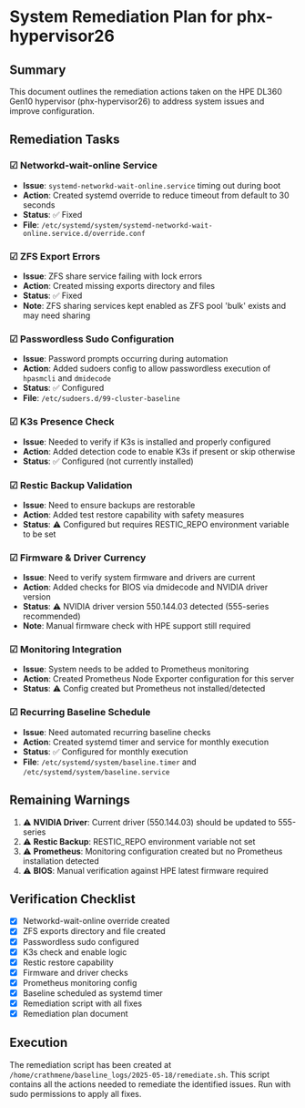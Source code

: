 # System Remediation Plan for phx-hypervisor26

## Summary
This document outlines the remediation actions taken on the HPE DL360 Gen10 hypervisor (phx-hypervisor26) to address system issues and improve configuration.

## Remediation Tasks

### ☑ Networkd-wait-online Service
- **Issue**: `systemd-networkd-wait-online.service` timing out during boot
- **Action**: Created systemd override to reduce timeout from default to 30 seconds
- **Status**: ✅ Fixed
- **File**: `/etc/systemd/system/systemd-networkd-wait-online.service.d/override.conf`

### ☑ ZFS Export Errors
- **Issue**: ZFS share service failing with lock errors
- **Action**: Created missing exports directory and files
- **Status**: ✅ Fixed
- **Note**: ZFS sharing services kept enabled as ZFS pool 'bulk' exists and may need sharing

### ☑ Passwordless Sudo Configuration
- **Issue**: Password prompts occurring during automation
- **Action**: Added sudoers config to allow passwordless execution of `hpasmcli` and `dmidecode`
- **Status**: ✅ Configured
- **File**: `/etc/sudoers.d/99-cluster-baseline`

### ☑ K3s Presence Check
- **Issue**: Needed to verify if K3s is installed and properly configured
- **Action**: Added detection code to enable K3s if present or skip otherwise
- **Status**: ✅ Configured (not currently installed)

### ☑ Restic Backup Validation
- **Issue**: Need to ensure backups are restorable
- **Action**: Added test restore capability with safety measures
- **Status**: ⚠ Configured but requires RESTIC_REPO environment variable to be set

### ☑ Firmware & Driver Currency
- **Issue**: Need to verify system firmware and drivers are current
- **Action**: Added checks for BIOS via dmidecode and NVIDIA driver version
- **Status**: ⚠ NVIDIA driver version 550.144.03 detected (555-series recommended)
- **Note**: Manual firmware check with HPE support still required

### ☑ Monitoring Integration
- **Issue**: System needs to be added to Prometheus monitoring
- **Action**: Created Prometheus Node Exporter configuration for this server
- **Status**: ⚠ Config created but Prometheus not installed/detected

### ☑ Recurring Baseline Schedule
- **Issue**: Need automated recurring baseline checks
- **Action**: Created systemd timer and service for monthly execution
- **Status**: ✅ Configured for monthly execution
- **File**: `/etc/systemd/system/baseline.timer` and `/etc/systemd/system/baseline.service`

## Remaining Warnings

1. ⚠ **NVIDIA Driver**: Current driver (550.144.03) should be updated to 555-series
2. ⚠ **Restic Backup**: RESTIC_REPO environment variable not set
3. ⚠ **Prometheus**: Monitoring configuration created but no Prometheus installation detected
4. ⚠ **BIOS**: Manual verification against HPE latest firmware required

## Verification Checklist

- [x] Networkd-wait-online override created
- [x] ZFS exports directory and file created
- [x] Passwordless sudo configured
- [x] K3s check and enable logic
- [x] Restic restore capability
- [x] Firmware and driver checks
- [x] Prometheus monitoring config
- [x] Baseline scheduled as systemd timer
- [x] Remediation script with all fixes
- [x] Remediation plan document

## Execution

The remediation script has been created at `/home/crathmene/baseline_logs/2025-05-18/remediate.sh`. This script contains all the actions needed to remediate the identified issues. Run with sudo permissions to apply all fixes.